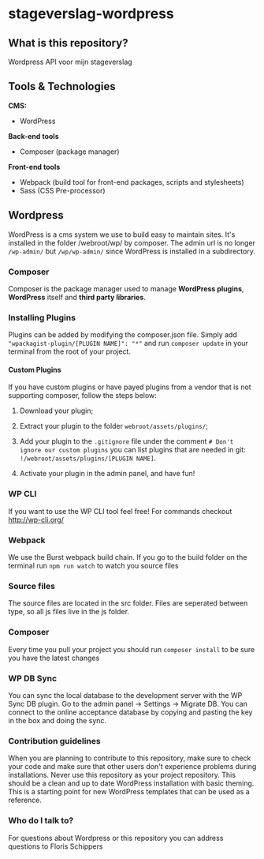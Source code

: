 # stageverslag-wordpress #
## What is this repository? ##

Wordpress API voor mijn stageverslag


## Tools & Technologies ##

**CMS:**
* WordPress

**Back-end tools**
* Composer (package manager)

**Front-end tools**
* Webpack (build tool for front-end packages, scripts and stylesheets)
* Sass (CSS Pre-processor)

## Wordpress ##
WordPress is a cms system we use to build easy to maintain sites. 
It's installed in the folder /webroot/wp/ by composer. 
The admin url is no longer `/wp-admin/` but `/wp/wp-admin/` since WordPress is installed in a subdirectory.

### Composer ###
Composer is the package manager used to manage **WordPress plugins**, **WordPress** itself and **third party libraries**.


### Installing Plugins ###
Plugins can be added by modifying the composer.json file. Simply add `"wpackagist-plugin/[PLUGIN NAME]": "*"` and 
run `composer update` in your terminal from the root of your project.

#### Custom Plugins ####
If you have custom plugins or have payed plugins from a vendor that is not supporting composer, follow the steps below:

1. Download your plugin;

2. Extract your plugin to the folder `webroot/assets/plugins/`;

3. Add your plugin to the `.gitignore` file under the comment `# Don't ignore our custom plugins` you can list plugins that are needed 
in git: `!/webroot/assets/plugins/[PLUGIN NAME]`.

4. Activate your plugin in the admin panel, and have fun!

### WP CLI ###
If you want to use the WP CLI tool feel free! For commands checkout http://wp-cli.org/

### Webpack ###
We use the Burst webpack build chain. If you go to the build folder on the terminal run `npm run watch` to watch you source files

### Source files ###
The source files are located in the src folder. Files are seperated between type, so all js files live in the js folder.

### Composer ###
Every time you pull your project you should run `composer install` to be sure you have the latest changes

### WP DB Sync ###
You can sync the local database to the development server with the WP Sync DB plugin. Go to the admin panel -> Settings -> Migrate DB.
You can connect to the online acceptance database by copying and pasting the key in the box and doing the sync. 

### Contribution guidelines ###
When you are planning to contribute to this repository, make sure to check your code and make sure that other users
don't experience problems during installations.
Never use this repository as your project repository. This should be a clean and up to date WordPress installation with basic theming.
This is a starting point for new WordPress templates that can be used as a reference.

### Who do I talk to? ###
For questions about Wordpress or this repository you can address questions to Floris Schippers